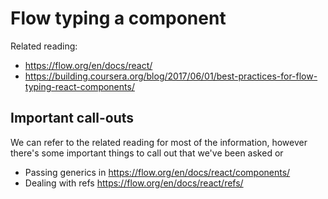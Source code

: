 # Flow typing a component

Related reading:

- https://flow.org/en/docs/react/
- https://building.coursera.org/blog/2017/06/01/best-practices-for-flow-typing-react-components/

## Important call-outs

We can refer to the related reading for most of the information, however there's some important things to call out that we've been asked or

- Passing generics in https://flow.org/en/docs/react/components/
- Dealing with refs https://flow.org/en/docs/react/refs/
